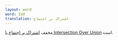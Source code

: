 ```yaml
---
layout: word
word: IoU
translation: اشتراک بر اجتماع
---
```


مخفف [اشتراک بر اجتماع یا Intersection Over Union](</I/intersection_over_union_(iou)>) است.
